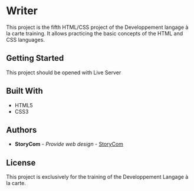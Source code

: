# Writer

This project is the fifth HTML/CSS project of the Developpement langage à la carte training.
It allows practicing the basic concepts of the HTML and CSS languages.

## Getting Started

This project should be opened with Live Server

## Built With

  - HTML5
  - CSS3

## Authors

  - **StoryCom** - *Provide web design* -
    [StoryCom](https://storycom.fr/)

## License

This project is exclusively for the training of the Developpement Langage à la carte.
